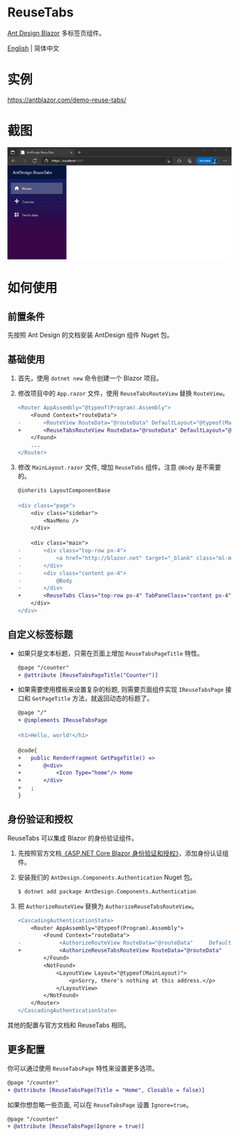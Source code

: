 # ReuseTabs

[Ant Design Blazor](https://github.com/ant-design-blazor/ant-design-blazor) 多标签页组件。

[English](README.md) | 简体中文

# 实例

https://antblazor.com/demo-reuse-tabs/

# 截图

![demo](./assets/reuse-tabs-demo1.gif)

# 如何使用

## 前置条件

先按照 Ant Design 的文档安装 AntDesign 组件 Nuget 包。

## 基础使用

1. 首先，使用 `dotnet new` 命令创建一个 Blazor 项目。

2. 修改项目中的 `App.razor` 文件，使用 `ReuseTabsRouteView` 替换 `RouteView`。

   ```diff
   <Router AppAssembly="@typeof(Program).Assembly">
       <Found Context="routeData">
   -       <RouteView RouteData="@routeData" DefaultLayout="@typeof(MainLayout)" / >
   +       <ReuseTabsRouteView RouteData="@routeData" DefaultLayout="@typeof(MainLayout)" />
       </Found>
       ...
   </Router>

   ```

3. 修改 `MainLayout.razor` 文件, 增加 `ReuseTabs` 组件。注意 `@Body` 是不需要的。

   ```diff
   @inherits LayoutComponentBase

   <div class="page">
       <div class="sidebar">
           <NavMenu />
       </div>

       <div class="main">
   -       <div class="top-row px-4">
   -           <a href="http://blazor.net" target="_blank" class="ml-md-auto">About</a>
   -       </div>
   -       <div class="content px-4">
   -           @Body
   -       </div>
   +       <ReuseTabs Class="top-row px-4" TabPaneClass="content px-4" / >
       </div>
   </div>

   ```

## 自定义标签标题

- 如果只是文本标题，只需在页面上增加 `ReuseTabsPageTitle` 特性。

  ```diff
  @page "/counter"
  + @attribute [ReuseTabsPageTitle("Counter")]
  ```

- 如果需要使用模板来设置复杂的标题, 则需要页面组件实现 `IReuseTabsPage` 接口和 `GetPageTitle` 方法，就返回动态的标题了。

  ```diff
  @page "/"
  + @implements IReuseTabsPage

  <h1>Hello, world!</h1>

  @code{
  +   public RenderFragment GetPageTitle() =>
  +       @<div>
  +           <Icon Type="home"/> Home
  +       </div>
  +   ;
  }
  ```

## 身份验证和授权

ReuseTabs 可以集成 Blazor 的身份验证组件。

1. 先按照官方文档[《ASP.NET Core Blazor 身份验证和授权》](https://docs.microsoft.com/zh-cn/aspnet/core/blazor/security/?view=aspnetcore-6.0&WT.mc_id=DT-MVP-5003987)，添加身份认证组件。

2. 安装我们的 `AntDesign.Components.Authentication` Nuget 包。

    ```bash
    $ dotnet add package AntDesign.Components.Authentication
    ```

3. 把 `AuthorizeRouteView` 替换为 `AuthorizeReuseTabsRouteView`。

    ```diff
    <CascadingAuthenticationState>
        <Router AppAssembly="@typeof(Program).Assembly">
            <Found Context="routeData">
    -            <AuthorizeRouteView RouteData="@routeData"     DefaultLayout="@typeof(MainLayout)" />
    +            <AuthorizeReuseTabsRouteView RouteData="@routeData"    DefaultLayout="@typeof(MainLayout)" />
            </Found>
            <NotFound>
                <LayoutView Layout="@typeof(MainLayout)">
                    <p>Sorry, there's nothing at this address.</p>
                </LayoutView>
            </NotFound>
        </Router>
    </CascadingAuthenticationState>
    ```

其他的配置与官方文档和 ReuseTabs 相同。

## 更多配置

你可以通过使用 `ReuseTabsPage` 特性来设置更多选项。

```diff
@page "/counter"
+ @attribute [ReuseTabsPage(Title = "Home", Closable = false)]
```

如果你想忽略一些页面, 可以在 `ReuseTabsPage` 设置 `Ignore=true`。

```diff
@page "/counter"
+ @attribute [ReuseTabsPage(Ignore = true)]
```
